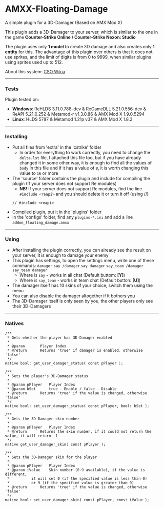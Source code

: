 # AMXX-Floating-Damage
A simple plugin for a 3D-Damager (Based on AMX Mod X)

This plugin adds a 3D-Damager to your server, which is similar to the one in the game **Counter-Strike Online / Counter-Strike Nexon: Studio**

The plugin uses only **1 model** to create 3D damage and also creates only **1 entity** for this. The advantage of this plugin over others is that it does not use sprites, and the limit of digits is from 0 to 9999, when similar plugins using sprites used up to 512.

About this system: [CSO Wikia](https://cso.fandom.com/wiki/Floating_Damage)

---
### Tests
Plugin tested on:
- **Windows**: ReHLDS 3.11.0.788-dev & ReGameDLL 5.21.0.556-dev & ReAPI 5.21.0.252 & Metamod-r v1.3.0.86 & AMX Mod X 1.9.0.5294
- **Linux**: HLDS 5787 & Metamod 1.21p v37 & AMX Mod X 1.8.2

---
### Installing
- Put all files from 'extra' in the 'cstrike' folder
  - In order for everything to work correctly, you need to change the `delta.lst` file, I attached this file too, but if you have already changed it in some other way, it is enough to find all the values of `body` in this file and if it has a value of `8`, it is worth changing this value to `16` or more
- The 'source' folder contains the plugin and include for compiling the plugin (If your server does not support Re modules)
  - **NB!** If your server does not support Re modules, find the line `#include <reapi>` and you should delete it or turn it off (using //)
  ```Pawn
  // #include <reapi>
  ```
- Compiled plugin, put it in the 'plugins' folder
- In the 'configs' folder, find any `plugins-*.ini` and add a line `addon_floating_damage.amxx`
  
---
### Using
- After installing the plugin correctly, you can already see the result on your server, it is enough to damage your enemy
- This plugin has settings, to open the settings menu, write one of these commands:
  `damager` `say /damager` `say damager` `say_team /damager` `say_team damager`
  - Where is `say` - works in all chat (Default buttom: **[Y]**)
  - Where is `say_team` - works in team chat (Default button: **[U]**)
- The damager itself has 10 skins of your choice, switch them using the menu
- You can also disable the damager altogether if it bothers you
- The 3D-Damager itself is only seen by you, the other players only see their 3D-Damagers

---
### Natives
```Pawn
/**
 * Gets whether the player has 3D-Damager enabled
 * 
 * @param		Player Index
 * @return		Returns 'true' if damager is enabled, otherwise 'false'
 */
native bool: get_user_damager_status( const pPlayer );

/**
 * Sets the player's 3D-Damager status
 * 
 * @param pPlayer	Player Index
 * @param bSet		true - Enable / false - Disable
 * @return		Returns 'true' if the value is changed, otherwise 'false'
 */
native bool: set_user_damager_status( const pPlayer, bool: bSet );

/**
 * Gets the 3D-Damager skin number
 * 
 * @param pPlayer	Player Index
 * @return		Returns the skin number, if it could not return the value, it will return -1
 */
native get_user_damager_skin( const pPlayer );

/**
 * Sets the 3D-Damager skin for the player
 * 
 * @param pPlayer	Player Index
 * @param iValue	Skin number (0-9 available), if the value is different,
 * 			it will set 0 (if the specified value is less than 0)
 * 			or 9 (if the specified value is greater than 9)
 * @return		Returns 'true' if the value is changed, otherwise 'false'
 */
native bool: set_user_damager_skin( const pPlayer, const iValue );
```
